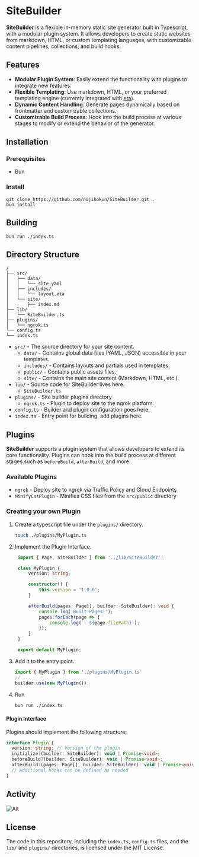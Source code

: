 # SiteBuilder

**SiteBuilder** is a flexible in-memory static site generator built in Typescript, with a modular plugin system. It allows developers to create static websites from markdown, HTML, or custom templating languages, with customizable content pipelines, collections, and build hooks.

## Features

- **Modular Plugin System**: Easily extend the functionality with plugins to integrate new features.
- **Flexible Templating**: Use markdown, HTML, or your preferred templating engine (currently integrated with [eta](https://eta.js.org/)).
- **Dynamic Content Handling**: Generate pages dynamically based on frontmatter and customizable collections.
- **Customizable Build Process**: Hook into the build process at various stages to modify or extend the behavior of the generator.

## Installation
### Prerequisites
- Bun

### Install

```
git clone https://github.com/nijikokun/SiteBuilder.git .
bun install
```

## Building

```
bun run ./index.ts
```

## Directory Structure

```
/
├── src/
│   ├── data/
│   │   └── site.yaml
│   ├── includes/
│   │   └── layout.eta
│   └── site/
│       ├── index.md
├── lib/
│   └── SiteBuilder.ts
├── plugins/
│   └── ngrok.ts
└── config.ts
└── index.ts
```

- `src/` - The source directory for your site content.
  - `data/` - Contains global data files (YAML, JSON) accessible in your templates.
  - `includes/` - Contains layouts and partials used in templates.
  - `public/` - Contains public assets files.
  - `site/` - Contains the main site content (Markdown, HTML, etc.).
- `lib/` - Source code for SiteBuilder lives here.
  - `SiteBuilder.ts` 
- `plugins/` - Site builder plugins directory
  - `ngrok.ts` - Plugin to deploy site to the ngrok platform.
- `config.ts` - Builder and plugin configuration goes here.
- `index.ts` - Entry point for building, add plugins here.

## Plugins

**SiteBuilder** supports a plugin system that allows developers to extend its core functionality. Plugins can hook into the build process at different stages such as `beforeBuild`, `afterBuild`, and more.

### Available Plugins

- `ngrok` - Deploy site to ngrok via Traffic Policy and Cloud Endpoints
- `MinifyCssPlugin` - Minifies CSS files from the `src/public` directory

### Creating your own Plugin

1. Create a typescript file under the `plugins/` directory.
   ```bash
   touch ./plugins/MyPlugin.ts
   ```
2. Implement the Plugin Interface.
   ```typescript
    import { Page, SiteBuilder } from '../lib/SiteBuilder';

    class MyPlugin {
        version: string;

        constructor() {
            this.version = '1.0.0';
        }

        afterBuild(pages: Page[], builder: SiteBuilder): void {
            console.log('Built Pages:');
            pages.forEach(page => {
                console.log(`- ${page.filePath}`);
            });
        }
    }

    export default MyPlugin;
   ```
3. Add it to the entry point.
   ```typescript
   import { MyPlugin } from './plugins/MyPlugin.ts'
   // ...
   builder.use(new MyPlugin());
   ```
4. Run
   ```bash
   bun run ./index.ts
   ```

#### Plugin Interface

Plugins should implement the following structure:

```typescript
interface Plugin {
  version: string; // Version of the plugin
  initialize?(builder: SiteBuilder): void | Promise<void>;
  beforeBuild?(builder: SiteBuilder): void | Promise<void>;
  afterBuild?(pages: Page[], builder: SiteBuilder): void | Promise<void>;
  // Additional hooks can be defined as needed
}
```

## Activity
![Alt](https://repobeats.axiom.co/api/embed/a864ff7bdf9351fd4f23bd0aafad8e6e229799d1.svg "Repobeats analytics image")


## License

The code in this repository, including the `index.ts`, `config.ts` files, and the `lib/` and `plugins/` directories, is licensed under the MIT License.